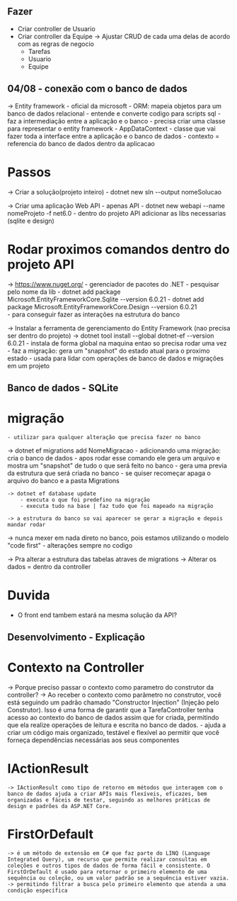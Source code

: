 ## Fazer
- Criar controller de Usuario
- Criar controller da Equipe
-> Ajustar CRUD de cada uma delas de acordo com as regras de negocio
    - Tarefas
    - Usuario
    - Equipe


## 04/08 - conexão com o banco de dados
-> Entity framework - oficial da microsoft
    - ORM: mapeia objetos para um banco de dados relacional
        - entende e converte codigo para scripts sql
    - faz a intermediação entre a aplicação e o banco
    - precisa criar uma classe para representar o entity framework
        - AppDataContext
            - classe que vai fazer toda a interface entre a aplicação e o banco de dados
            - contexto = referencia do banco de dados dentro da aplicacao

# Passos
-> Criar a solução(projeto inteiro)
    - dotnet new sln --output nomeSolucao

-> Criar uma aplicação Web API - apenas API
    - dotnet new webapi --name nomeProjeto -f net6.0
    - dentro do projeto API adicionar as libs necessarias (sqlite e design)

# Rodar proximos comandos dentro do projeto API
-> https://www.nuget.org/
    - gerenciador de pacotes do .NET
    - pesquisar pelo nome da lib
    - dotnet add package Microsoft.EntityFrameworkCore.Sqlite --version 6.0.21
    - dotnet add package Microsoft.EntityFrameworkCore.Design --version 6.0.21  
        - para conseguir fazer as interações na estrutura do banco

-> Instalar a ferramenta de gerenciamento do Entity Framework (nao precisa ser dentro do projeto)
    -> dotnet tool install --global dotnet-ef --version 6.0.21
        - instala de forma global na maquina entao so precisa rodar uma vez
    - faz a migração: gera um "snapshot" do estado atual para o proximo estado
    - usada para lidar com operações de banco de dados e migrações em um projeto

## Banco de dados - SQLite
# migração   
    - utilizar para qualquer alteração que precisa fazer no banco
-> dotnet ef migrations add NomeMigracao
        - adicionando uma migração: cria o banco de dados
        - apos rodar esse comando ele gera um arquivo e mostra um "snapshot" de tudo o que será feito no banco
        - gera uma previa da estrutura que será criada no banco
        - se quiser recomeçar apaga o arquivo do banco e a pasta Migrations

    -> dotnet ef database update 
        - executa o que foi predefino na migração
        - executa tudo na base | faz tudo que foi mapeado na migração

    -> a estrutura do banco so vai aparecer se gerar a migração e depois mandar rodar
    
-> nunca mexer em nada direto no banco, pois estamos utilizando o modelo "code first"
    - alterações sempre no codigo   

-> Pra alterar a estrutura das tabelas atraves de migrations
-> Alterar os dados = dentro da controller

# Duvida
- O front end tambem estará na mesma solução da API?

## Desenvolvimento - Explicação
# Contexto na Controller
-> Porque preciso passar o contexto como parametro do construtor da controller?
    -> Ao receber o contexto como parâmetro no construtor, você está seguindo um padrão chamado "Constructor Injection" (Injeção pelo Construtor). Isso é uma forma de garantir que a TarefaController tenha acesso ao contexto do banco de dados assim que for criada, permitindo que ela realize operações de leitura e escrita no banco de dados.
    - ajuda a criar um código mais organizado, testável e flexível ao permitir que você forneça dependências necessárias aos seus componentes

# IActionResult
    -> IActionResult como tipo de retorno em métodos que interagem com o banco de dados ajuda a criar APIs mais flexíveis, eficazes, bem organizadas e fáceis de testar, seguindo as melhores práticas de design e padrões da ASP.NET Core.

# FirstOrDefault 
    -> é um método de extensão em C# que faz parte do LINQ (Language Integrated Query), um recurso que permite realizar consultas em coleções e outros tipos de dados de forma fácil e consistente. O FirstOrDefault é usado para retornar o primeiro elemento de uma sequência ou coleção, ou um valor padrão se a sequência estiver vazia.
    -> permitindo filtrar a busca pelo primeiro elemento que atenda a uma condição específica